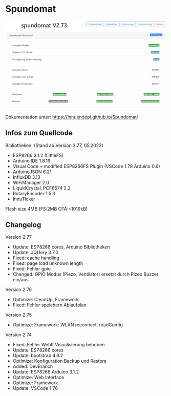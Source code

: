 # Spundomat

![ov1](/docs/img/Spundomat01.jpg)

Dokumentation unter: <https://innuendopi.github.io/Spundomat/>

## Infos zum Quellcode

Bibliotheken: (Stand ab Version 2.77, 05.2023)

- ESP8266 3.1.2 (LittleFS)
- Arduino IDE 1.8.19
- Visual Code + modified ESP8266FS Plugin (VSCode 1.78 Arduino 0.6)
- ArduinoJSON 6.21
- InfluxDB 3.13
- WiFiManager 2.0
- LiquidCrystal_PCF8574 2.2
- RotaryEncoder 1.5.3
- InnuTicker

Flash size 4MB (FS:2MB OTA:~1019kB)

## Changelog

Version 2.77

- Update:   ESP8266 cores, Arduino Bibliotheken
- Update:   JQUery 3.7.0
- Fixed:    cache handling
- Fixed:    page load unknown length
- Fixed:    Fehler gpio
- Changed:  GPIO Modus (Piezo, Ventilator) ersetzt durch Pizeo Buzzer ein/aus

Version 2.76

- Optimize: CleanUp, Framework
- Fixed:    Fehler speichern Ablaufplan

Version 2.75

- Optimize: Framework: WLAN reconnect, readConfig

Version 2.74

- Fixed:    Fehler WebIf Visualisierung behoben
- Update:   ESP8266 cores
- Update:   bootstrap 4.6.2
- Optimize: Konfiguration Backup und Restore
- Added:    DevBranch
- Update:   ESP8266 Arduino 3.1.2
- Optimize: Web Interface
- Optimize: Framework
- Update:   VSCode 1.76
